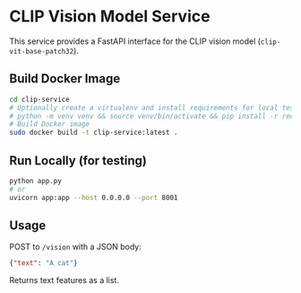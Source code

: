 # CLIP Vision Model Service

This service provides a FastAPI interface for the CLIP vision model (`clip-vit-base-patch32`).

## Build Docker Image

```bash
cd clip-service
# Optionally create a virtualenv and install requirements for local testing
# python -m venv venv && source venv/bin/activate && pip install -r requirements.txt
# Build Docker image
sudo docker build -t clip-service:latest .
```

## Run Locally (for testing)

```bash
python app.py
# or
uvicorn app:app --host 0.0.0.0 --port 8001
```

## Usage

POST to `/vision` with a JSON body:

```json
{"text": "A cat"}
```

Returns text features as a list.
